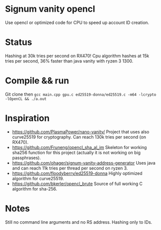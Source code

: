 # Signum vanity opencl
Use opencl or optimized code for CPU to speed up account ID creation.

# Status
Hashing at 30k tries per second on RX470! Cpu algorithm hashes at 15k tries per second, 36% faster than java vanity with ryzen 3 1300.

# Compile && run
Git clone then `gcc main.cpp gpu.c ed25519-donna/ed25519.c -m64 -lcrypto -lOpenCL && ./a.out`

# Inspiration
* https://github.com/PlasmaPower/nano-vanity/ Project that uses also curve25519 for cryptography. Can reach 130k tries per second (on RX470).
* https://github.com/Fruneng/opencl_sha_al_im Skeleton for working sha256 function for this project (actually it is not working on big passphrases).
* https://github.com/ohager/signum-vanity-address-generator Uses java and can reach 11k tries per thread per second on ryzen 3.
* https://github.com/floodyberry/ed25519-donna Highly optimized algorithm for curve25519.
* https://github.com/bkerler/opencl_brute Source of full working C algorithm for sha-256.

# Notes
Still no command line arguments and no RS address. Hashing only to IDs.
